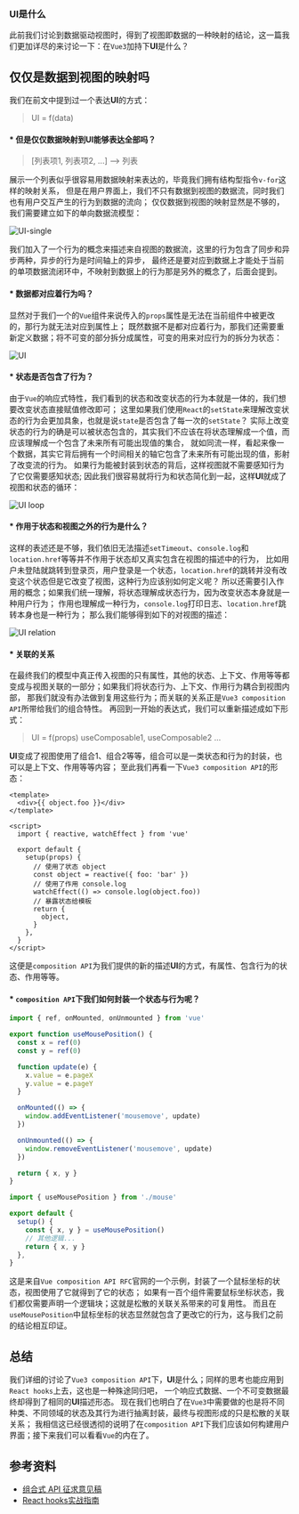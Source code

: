 ### UI是什么
此前我们讨论到数据驱动视图时，得到了视图即数据的一种映射的结论，这一篇我们更加详尽的来讨论一下：在`Vue3`加持下**UI**是什么？

## 仅仅是数据到视图的映射吗
我们在前文中提到过一个表达**UI**的方式：

> UI = f(data)

#### * 但是仅仅数据映射到**UI**能够表达全部吗？  

> [列表项1, 列表项2, ...] --> 列表  

展示一个列表似乎很容易用数据映射来表达的，毕竟我们拥有结构型指令`v-for`这样的映射关系，
但是在用户界面上，我们不只有数据到视图的数据流，同时我们也有用户交互产生的行为到数据的流向；
仅仅数据到视图的映射显然是不够的，我们需要建立如下的单向数据流模型：  

![UI-single](/vue3-analysis/idea/UI-single.jpeg)  

我们加入了一个行为的概念来描述来自视图的数据流，这里的行为包含了同步和异步两种，异步的行为是时间轴上的异步，
最终还是要对应到数据上才能处于当前的单项数据流闭环中，不映射到数据上的行为那是另外的概念了，后面会提到。

#### * 数据都对应着行为吗？  
显然对于我们一个的`Vue`组件来说传入的`props`属性是无法在当前组件中被更改的，那行为就无法对应到属性上；
既然数据不是都对应着行为，那我们还需要重新定义数据；将不可变的部分拆分成属性，可变的用来对应行为的拆分为状态：  

![UI](/vue3-analysis/idea/UI.jpg)  

#### * 状态是否包含了行为？  
由于`Vue`的响应式特性，我们看到的状态和改变状态的行为本就是一体的，我们想要改变状态直接赋值修改即可；
这里如果我们使用`React`的`setState`来理解改变状态的行为会更加具象，也就是说`state`是否包含了每一次的`setState`？
实际上改变状态的行为的确是可以被状态包含的，其实我们不应该在将状态理解成一个值，而应该理解成一个包含了未来所有可能出现值的集合，
就如同流一样，看起来像一个数据，其实它背后拥有一个时间相关的轴它包含了未来所有可能出现的值，影射了改变流的行为。
如果行为能被封装到状态的背后，这样视图就不需要感知行为了它仅需要感知状态;
因此我们很容易就将行为和状态简化到一起，这样**UI**就成了视图和状态的循环：  

![UI loop](/vue3-analysis/idea/UI-loop.jpg)  

#### * 作用于状态和视图之外的行为是什么？  
这样的表述还是不够，我们依旧无法描述`setTimeout`、`console.log`和`location.href`等等并不作用于状态却又真实包含在视图的描述中的行为，
比如用户未登陆就跳转到登录页，用户登录是一个状态，`location.href`的跳转并没有改变这个状态但是它改变了视图，这种行为应该别如何定义呢？
所以还需要引入作用的概念；如果我们统一理解，将状态理解成状态行为，因为改变状态本身就是一种用户行为；
作用也理解成一种行为，`console.log`打印日志、`location.href`跳转本身也是一种行为；
那么我们能够得到如下的对视图的描述：  

![UI relation](/vue3-analysis/idea/UI-relation.jpg)  

#### * 关联的关系
在最终我们的模型中真正传入视图的只有属性，其他的状态、上下文、作用等等都变成与视图关联的一部分；如果我们将状态行为、上下文、作用行为耦合到视图内部，
那我们就没有办法做到复用这些行为；而关联的关系正是`Vue3 composition API`所带给我们的组合特性。
再回到一开始的表达式，我们可以重新描述成如下形式：  

> UI = f(props) useComposable1, useComposable2 ...

**UI**变成了视图使用了组合1、组合2等等，组合可以是一类状态和行为的封装，也可以是上下文、作用等等内容；
至此我们再看一下`Vue3 composition API`的形态：  
```vue
<template>
  <div>{{ object.foo }}</div>
</template>

<script>
  import { reactive, watchEffect } from 'vue'

  export default {
    setup(props) {
      // 使用了状态 object
      const object = reactive({ foo: 'bar' })
      // 使用了作用 console.log
      watchEffect(() => console.log(object.foo))
      // 暴露状态给模板
      return {
        object,
      }
    },
  }
</script>
```
这便是`composition API`为我们提供的新的描述**UI**的方式，有属性、包含行为的状态、作用等等。

#### * `composition API`下我们如何封装一个状态与行为呢？  
```js
import { ref, onMounted, onUnmounted } from 'vue'

export function useMousePosition() {
  const x = ref(0)
  const y = ref(0)

  function update(e) {
    x.value = e.pageX
    y.value = e.pageY
  }

  onMounted(() => {
    window.addEventListener('mousemove', update)
  })

  onUnmounted(() => {
    window.removeEventListener('mousemove', update)
  })

  return { x, y }
}
```
```js
import { useMousePosition } from './mouse'

export default {
  setup() {
    const { x, y } = useMousePosition()
    // 其他逻辑...
    return { x, y }
  },
}
```
这是来自`Vue composition API RFC`官网的一个示例，封装了一个鼠标坐标的状态，视图使用了它就得到了它的状态；
如果有一百个组件需要鼠标坐标状态，我们都仅需要声明一个逻辑块；这就是松散的关联关系带来的可复用性。
而且在`useMousePosition`中鼠标坐标的状态显然就包含了更改它的行为，这与我们之前的结论相互印证。

## 总结
我们详细的讨论了`Vue3 composition API`下，**UI**是什么；同样的思考也能应用到`React hooks`上去，这也是一种殊途同归吧，
一个响应式数据、一个不可变数据最终却得到了相同的**UI**描述形态。
现在我们也明白了在`Vue3`中需要做的也是将不同种类、不同领域的状态及其行为进行抽离封装，最终与视图形成的只是松散的关联关系；
我相信这已经很透彻的说明了在`composition API`下我们应该如何构建用户界面；接下来我们可以看看`Vue`的内在了。

## 参考资料
* [组合式 API 征求意见稿](https://composition-api.vuejs.org/zh/#%E4%BB%A3%E7%A0%81%E7%BB%84%E7%BB%87)  
* [React hooks实战指南](https://www.bilibili.com/video/BV1Ge411W7Ra)
